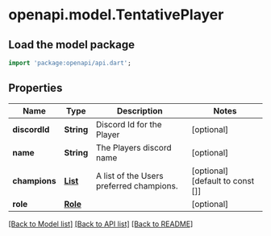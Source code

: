 # openapi.model.TentativePlayer

## Load the model package
```dart
import 'package:openapi/api.dart';
```

## Properties
Name | Type | Description | Notes
------------ | ------------- | ------------- | -------------
**discordId** | **String** | Discord Id for the Player | [optional] 
**name** | **String** | The Players discord name | [optional] 
**champions** | [**List<Champion>**](Champion.md) | A list of the Users preferred champions. | [optional] [default to const []]
**role** | [**Role**](Role.md) |  | [optional] 

[[Back to Model list]](../README.md#documentation-for-models) [[Back to API list]](../README.md#documentation-for-api-endpoints) [[Back to README]](../README.md)


